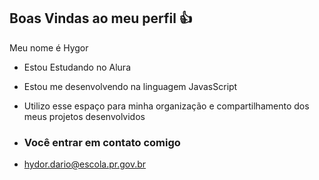 ## Boas Vindas ao meu perfil 👍

Meu nome é Hygor 

- Estou Estudando no Alura
- Estou me desenvolvendo na linguagem JavasScript
- Utilizo esse espaço para minha organização e compartilhamento dos meus projetos desenvolvidos

- ### Você entrar em contato comigo

- hydor.dario@escola.pr.gov.br

